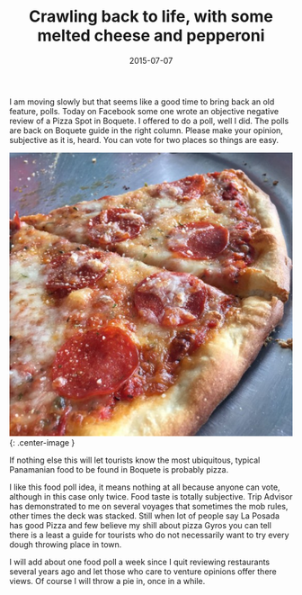 ﻿---
layout: post
title:  "Crawling back to life, with some melted cheese and pepperoni"
date:   2015-07-07
categories: Boquete, Featured, Restaurants
comments: false
---
I am moving slowly but that seems like a good time to bring back an old feature, polls. Today on Facebook some one wrote an objective negative review of a Pizza Spot in Boquete. I offered to do a poll, well I did. The polls are back on Boquete guide in the right column. Please make your opinion, subjective as it is,  heard. You can vote for two places so things are easy.

![Pizza](https://raw.githubusercontent.com/akfmsu/akfmsu.github.io/master/uploads/2015/05/IMG_3889-550x550.jpg "Pizza"){: .center-image }

If nothing else this will let tourists know the most ubiquitous, typical Panamanian food to be found in Boquete is probably pizza.

I like this food poll idea, it means nothing at all because anyone can vote, although in this case only twice. Food taste is totally subjective.  Trip Advisor has demonstrated to me on several voyages that sometimes the mob rules, other times the deck was stacked. Still when lot of people say La Posada has good Pizza and few believe my shill about pizza Gyros you can tell there is a least a guide for tourists who do not necessarily want to try every dough throwing place in town.

I will add about one food poll a week since I quit reviewing restaurants several years ago and let those who care to venture opinions offer there views. Of course I will throw a pie in, once in a while.